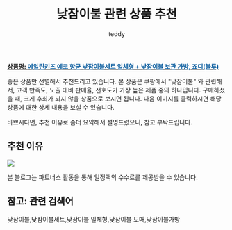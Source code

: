 ﻿---
layout: post
title:  "낮잠이불 관련 상품 추천"
author: teddy
categories: [ 가구/인테리어 ]
tags: [낮잠이불,낮잠이불세트,낮잠이불 일체형,낮잠이불 도매,낮잠이불가방]
image: https://static.coupangcdn.com/image/retail/images/104514082052935-83c34d72-3593-4fe8-b28a-fa93e612f404.jpg 
description: "쿠팡에서 낮잠이불 관련 상품으로 가장 고객 선호도가 높은 제품 중 하나입니다."
---

<a href="https://link.coupang.com/re/AFFSDP?lptag=AF3256674&pageKey=51381682&itemId=2132198097&vendorItemId=70130724553&traceid=V0-153-82de714971492d87&requestid=20221226225551866325770"><b>상품명: <font color='#01579B'>에일린키즈 에코 항균 낮잠이불세트 일체형 + 낮잠이불 보관 가방, 죠디(블루)</font></b></a>

좋은 상품만 선별해서 추천드리고 있습니다.
본 상품은 쿠팡에서 "낮잠이불" 와 관련해서, 고객 만족도, 노출 대비 판매율, 선호도가 가장 높은 제품 중의 하나입니다.
구매하셨을 때, 크게 후회가 되지 않을 상품으로 보시면 됩니다. 
다음 이미지를 클릭하시면 해당 상품에 대한 상세 내용을 보실 수 있습니다.

바쁘시다면, 추천 이유로 좀더 요약해서 설명드렸으니, 참고 부탁드립니다.

## 추천 이유 

<a href="https://link.coupang.com/re/AFFSDP?lptag=AF3256674&pageKey=51381682&itemId=2132198097&vendorItemId=70130724553&traceid=V0-153-82de714971492d87&requestid=20221226225551866325770"><img src="https://thumbnail9.coupangcdn.com/thumbnails/remote/q89/image/retail/images/12472707353093863-1afd0fe9-3bd9-4753-8de8-be6f5afe4567.jpg"></a> 

본 블로그는 파트너스 활동을 통해 일정액의 수수료를 제공받을 수 있습니다.

## 참고: 관련 검색어    
낮잠이불,낮잠이불세트,낮잠이불 일체형,낮잠이불 도매,낮잠이불가방